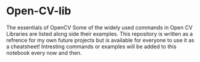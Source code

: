 # Open-CV-lib
The essentials of OpenCV
Some of the widely used commands in Open CV Libraries are listed along side their examples.
This repository is written as a refrence for my own future projects but is available for everyone to use it as a cheatsheet!
Intresting commands or examples will be added to this notebook every now and then.
